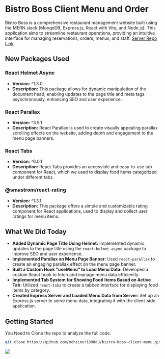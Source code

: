 # Bistro Boss Client Menu and Order

Bistro Boss is a comprehensive restaurant management website built using the MERN stack (MongoDB, Express.js, React with Vite, and Node.js). This application aims to streamline restaurant operations, providing an intuitive interface for managing reservations, orders, menus, and staff.
[Server Repo Link](https://github.com/mohsinur1998du/bistro-boss-server-menu.git).

## New Packages Used

### React Helmet Async

- **Version:** ^1.3.0
- **Description:** This package allows for dynamic manipulation of the document head, enabling updates to the page title and meta tags asynchronously, enhancing SEO and user experience.

### React Parallax

- **Version:** ^3.5.1
- **Description:** React Parallax is used to create visually appealing parallax scrolling effects on the website, adding depth and engagement to the menu page banners.

### React Tabs

- **Version:** ^6.0.1
- **Description:** React Tabs provides an accessible and easy-to-use tab component for React, which we used to display food items categorized under different tabs.

### @smastrom/react-rating

- **Version:** ^1.3.1
- **Description:** This package offers a simple and customizable rating component for React applications, used to display and collect user ratings for menu items.

## What We Did Today

- **Added Dynamic Page Title Using Helmet:** Implemented dynamic updates to the page title using the `react-helmet-async` package to improve SEO and user experience.
- **Implemented Parallax on Menu Page Banner:** Used `react-parallax` to create an engaging parallax effect on the menu page banner.
- **Built a Custom Hook "useMenu" to Load Menu Data:** Developed a custom React hook to fetch and manage menu data efficiently.
- **Implemented Tab System for Showing Food Items Based on Active Tab:** Utilized `react-tabs` to create a tabbed interface for displaying food items by category.
- **Created Express Server and Loaded Menu Data from Server:** Set up an Express.js server to serve menu data, integrating it with the client-side application.

## Getting Started

You Need to Clone the repo to analyze the full code.

```bash
git clone https://github.com/mohsinur1998du/bistro-boss-client-menu.git
```

<img src="https://i.ibb.co/kDQLvZR/image.png" />
